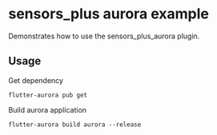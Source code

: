 # sensors_plus aurora example

Demonstrates how to use the sensors_plus_aurora plugin.

## Usage

Get dependency

```shell
flutter-aurora pub get
```

Build aurora application

```shell
flutter-aurora build aurora --release
```
